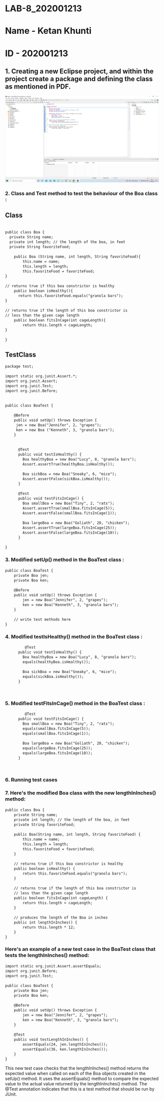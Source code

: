 # LAB-8_202001213
# Name - Ketan Khunti
# ID - 202001213

## 1. Creating a new Eclipse project, and within the project create a package and defining the class as mentioned in PDF.
![Alt text](1_202001213.png)

### 2. Class and Test method to test the behaviour of the Boa class : 

## Class
```

public class Boa {
  private String name;
  private int length; // the length of the boa, in feet
  private String favoriteFood;
  
    public Boa (String name, int length, String favoriteFood){
        this.name = name;
        this.length = length;
        this.favoriteFood = favoriteFood;
}

// returns true if this boa constrictor is healthy
    public boolean isHealthy(){
      return this.favoriteFood.equals("granola bars");
}

// returns true if the length of this boa constrictor is
// less than the given cage length
    public boolean fitsInCage(int cageLength){
        return this.length < cageLength;
}

}
```

## TestClass

```
package test;

import static org.junit.Assert.*;
import org.junit.Assert;
import org.junit.Test;
import org.junit.Before;


public class BoaTest {

	@Before
	public void setUp() throws Exception {
	 jen = new Boa("Jennifer", 2, "grapes");
	 ken = new Boa ("Kenneth", 3, "granola bars");
	}

	
	  @Test
	  public void testIsHealthy() {
	    Boa healthyBoa = new Boa("Lucy", 8, "granola bars");
	    Assert.assertTrue(healthyBoa.isHealthy());
	    
	    Boa sickBoa = new Boa("Sneaky", 6, "mice");
	    Assert.assertFalse(sickBoa.isHealthy());
	  }

	  @Test
	  public void testFitsInCage() {
	    Boa smallBoa = new Boa("Tiny", 2, "rats");
	    Assert.assertTrue(smallBoa.fitsInCage(5));
	    Assert.assertFalse(smallBoa.fitsInCage(1));

	    Boa largeBoa = new Boa("Goliath", 20, "chicken");
	    Assert.assertTrue(largeBoa.fitsInCage(25));
	    Assert.assertFalse(largeBoa.fitsInCage(10));
	  }

}

```

### 3. Modified setUp() method in the BoaTest class : 
```
public class BoaTest {
    private Boa jen;
    private Boa ken;
    
    @Before
    public void setUp() throws Exception {
        jen = new Boa("Jennifer", 2, "grapes");
        ken = new Boa("Kenneth", 3, "granola bars");
    }
    
    // write test methods here
}
```

### 4. Modified testIsHealthy() method in the BoaTest class : 
```
         @Test
	  public void testIsHealthy() {
	    Boa healthyBoa = new Boa("Lucy", 8, "granola bars");
	    equals(healthyBoa.isHealthy());
	    
	    Boa sickBoa = new Boa("Sneaky", 6, "mice");
	    equals(sickBoa.isHealthy());
	  }
```
</br>

### 5. Modified testFitsInCage() method in the BoaTest class : 
```
         @Test
	  public void testFitsInCage() {
	    Boa smallBoa = new Boa("Tiny", 2, "rats");
	    equals(smallBoa.fitsInCage(5));
	    equals(smallBoa.fitsInCage(1));

	    Boa largeBoa = new Boa("Goliath", 20, "chicken");
	    equals(largeBoa.fitsInCage(25));
	    equals(largeBoa.fitsInCage(10));
	  }
```
</br>

### 6. Running test cases

### 7. Here's the modified Boa class with the new lengthInInches() method:
```
public class Boa {
    private String name;
    private int length; // the length of the boa, in feet
    private String favoriteFood;

    public Boa(String name, int length, String favoriteFood) {
        this.name = name;
        this.length = length;
        this.favoriteFood = favoriteFood;
    }

    // returns true if this boa constrictor is healthy
    public boolean isHealthy() {
        return this.favoriteFood.equals("granola bars");
    }

    // returns true if the length of this boa constrictor is
    // less than the given cage length
    public boolean fitsInCage(int cageLength) {
        return this.length < cageLength;
    }

    // produces the length of the Boa in inches
    public int lengthInInches() {
        return this.length * 12;
    }
}
```
### Here's an example of a new test case in the BoaTest class that tests the lengthInInches() method:
```
import static org.junit.Assert.assertEquals;
import org.junit.Before;
import org.junit.Test;

public class BoaTest {
    private Boa jen;
    private Boa ken;

    @Before
    public void setUp() throws Exception {
        jen = new Boa("Jennifer", 2, "grapes");
        ken = new Boa("Kenneth", 3, "granola bars");
    }

    @Test
    public void testLengthInInches() {
        assertEquals(24, jen.lengthInInches());
        assertEquals(36, ken.lengthInInches());
    }
}
```
This new test case checks that the lengthInInches() method returns the expected value when called on each of the Boa objects created in the setUp() method. It uses the assertEquals() method to compare the expected value to the actual value returned by the lengthInInches() method. The @Test annotation indicates that this is a test method that should be run by JUnit.
</br>
